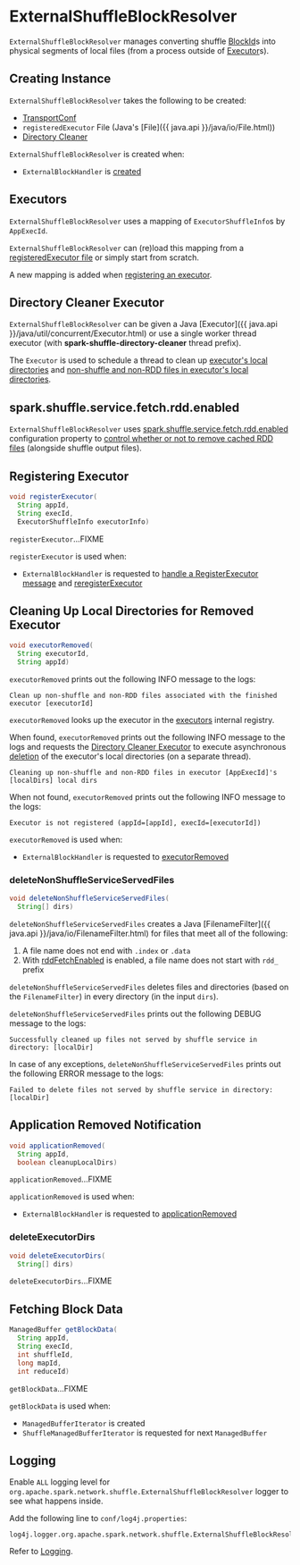 # ExternalShuffleBlockResolver

`ExternalShuffleBlockResolver` manages converting shuffle [BlockId](../storage/BlockId.md)s into physical segments of local files (from a process outside of [Executor](../executor/Executor.md)s).

## Creating Instance

`ExternalShuffleBlockResolver` takes the following to be created:

* <span id="conf"> [TransportConf](../network/TransportConf.md)
* <span id="registeredExecutorFile"> `registeredExecutor` File (Java's [File]({{ java.api }}/java/io/File.html))
* [Directory Cleaner](#directoryCleaner)

`ExternalShuffleBlockResolver` is created when:

* `ExternalBlockHandler` is [created](ExternalBlockHandler.md#blockManager)

## <span id="executors"> Executors

`ExternalShuffleBlockResolver` uses a mapping of `ExecutorShuffleInfo`s by `AppExecId`.

`ExternalShuffleBlockResolver` can (re)load this mapping from a [registeredExecutor file](#registeredExecutorFile) or simply start from scratch.

A new mapping is added when [registering an executor](#registerExecutor).

## <span id="directoryCleaner"> Directory Cleaner Executor

`ExternalShuffleBlockResolver` can be given a Java [Executor]({{ java.api }}/java/util/concurrent/Executor.html) or use a single worker thread executor (with **spark-shuffle-directory-cleaner** thread prefix).

The `Executor` is used to schedule a thread to clean up [executor's local directories](#deleteExecutorDirs) and [non-shuffle and non-RDD files in executor's local directories](#deleteNonShuffleServiceServedFiles).

## <span id="rddFetchEnabled"> spark.shuffle.service.fetch.rdd.enabled

`ExternalShuffleBlockResolver` uses [spark.shuffle.service.fetch.rdd.enabled](configuration-properties.md#spark.shuffle.service.fetch.rdd.enabled) configuration property to [control whether or not to remove cached RDD files](#deleteNonShuffleServiceServedFiles) (alongside shuffle output files).

## <span id="registerExecutor"> Registering Executor

```java
void registerExecutor(
  String appId,
  String execId,
  ExecutorShuffleInfo executorInfo)
```

`registerExecutor`...FIXME

`registerExecutor` is used when:

* `ExternalBlockHandler` is requested to [handle a RegisterExecutor message](ExternalBlockHandler.md#RegisterExecutor) and [reregisterExecutor](ExternalBlockHandler.md#reregisterExecutor)

## <span id="executorRemoved"> Cleaning Up Local Directories for Removed Executor

```java
void executorRemoved(
  String executorId,
  String appId)
```

`executorRemoved` prints out the following INFO message to the logs:

```text
Clean up non-shuffle and non-RDD files associated with the finished executor [executorId]
```

`executorRemoved` looks up the executor in the [executors](#executors) internal registry.

When found, `executorRemoved` prints out the following INFO message to the logs and requests the [Directory Cleaner Executor](#directoryCleaner) to execute asynchronous [deletion](#deleteNonShuffleServiceServedFiles) of the executor's local directories (on a separate thread).

```text
Cleaning up non-shuffle and non-RDD files in executor [AppExecId]'s [localDirs] local dirs
```

When not found, `executorRemoved` prints out the following INFO message to the logs:

```text
Executor is not registered (appId=[appId], execId=[executorId])
```

`executorRemoved` is used when:

* `ExternalBlockHandler` is requested to [executorRemoved](ExternalBlockHandler.md#executorRemoved)

### <span id="deleteNonShuffleServiceServedFiles"> deleteNonShuffleServiceServedFiles

```java
void deleteNonShuffleServiceServedFiles(
  String[] dirs)
```

`deleteNonShuffleServiceServedFiles` creates a Java [FilenameFilter]({{ java.api }}/java/io/FilenameFilter.html) for files that meet all of the following:

1. A file name does not end with `.index` or `.data`
1. With [rddFetchEnabled](#rddFetchEnabled) is enabled, a file name does not start with `rdd_` prefix

`deleteNonShuffleServiceServedFiles` deletes files and directories (based on the `FilenameFilter`) in every directory (in the input `dirs`).

`deleteNonShuffleServiceServedFiles` prints out the following DEBUG message to the logs:

```text
Successfully cleaned up files not served by shuffle service in directory: [localDir]
```

In case of any exceptions, `deleteNonShuffleServiceServedFiles` prints out the following ERROR message to the logs:

```text
Failed to delete files not served by shuffle service in directory: [localDir]
```

## <span id="applicationRemoved"> Application Removed Notification

```java
void applicationRemoved(
  String appId,
  boolean cleanupLocalDirs)
```

`applicationRemoved`...FIXME

`applicationRemoved` is used when:

* `ExternalBlockHandler` is requested to [applicationRemoved](ExternalBlockHandler.md#applicationRemoved)

### <span id="deleteExecutorDirs"> deleteExecutorDirs

```java
void deleteExecutorDirs(
  String[] dirs)
```

`deleteExecutorDirs`...FIXME

## <span id="getBlockData"> Fetching Block Data

```java
ManagedBuffer getBlockData(
  String appId,
  String execId,
  int shuffleId,
  long mapId,
  int reduceId)
```

`getBlockData`...FIXME

`getBlockData` is used when:

* `ManagedBufferIterator` is created
* `ShuffleManagedBufferIterator` is requested for next `ManagedBuffer`

## Logging

Enable `ALL` logging level for `org.apache.spark.network.shuffle.ExternalShuffleBlockResolver` logger to see what happens inside.

Add the following line to `conf/log4j.properties`:

```text
log4j.logger.org.apache.spark.network.shuffle.ExternalShuffleBlockResolver=ALL
```

Refer to [Logging](../spark-logging.md).
